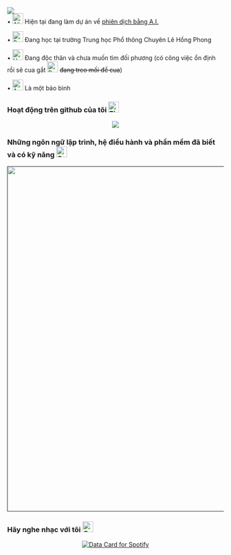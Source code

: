 <div align='center' style="position:absolute; z-index: 0">
    <img src="https://capsule-render.vercel.app/api?type=waving&color=auto&height=300&section=header&text=Xin%20chào,%20tôi%20là%20Nguyễn%20Việt%20Anh%20👋&fontSize=45&desc=Là%20một%20học%20sinh%20cấp%20ba%20đam%20mê%20làm%20việc%20và%20học%20những%20thứ%20mới%20🌠&descAlignY=62&descAlign=62"
        href='' />
</div>

<p>&#x2022; <img
        src="https://raw.githubusercontent.com/Tarikul-Islam-Anik/Animated-Fluent-Emojis/master/Emojis/Smilies/Alien%20Monster.png"
        alt="Alien Monster" width="25" height="25" /> Hiện tại đang làm dự án về
    <a href="https://github.com/nVietUK/v2en">phiên dịch bằng A.I.</a>
<p>&#x2022; <img
        src="https://raw.githubusercontent.com/Tarikul-Islam-Anik/Animated-Fluent-Emojis/master/Emojis/Travel%20and%20places/School.png"
        alt="School" width="25" height="25" /> Đang học tại trường Trung học Phổ thông Chuyên Lê Hồng Phong</p>
<p>&#x2022; <img
        src="https://raw.githubusercontent.com/Tarikul-Islam-Anik/Animated-Fluent-Emojis/master/Emojis/Smilies/Heart%20with%20Arrow.png"
        alt="Heart with Arrow" width="25" height="25" /> Đang độc thân và chưa muốn tìm đối phương (có công việc ổn định
    rồi sẽ cua gắt <img
        src="https://raw.githubusercontent.com/Tarikul-Islam-Anik/Animated-Fluent-Emojis/master/Emojis/Animals/Penguin.png"
        alt="Penguin" width="25" height="25" />
    <del>đang treo mối để
        cua</del>)
</p>
<p>&#x2022; <img
        src="https://raw.githubusercontent.com/Tarikul-Islam-Anik/Animated-Fluent-Emojis/master/Emojis/Symbols/Aquarius.png"
        alt="Aquarius" width="25" height="25" /> Là một bảo bình</p>

<h3 align="left">Hoạt động trên github của tôi <img
        src="https://raw.githubusercontent.com/Tarikul-Islam-Anik/Animated-Fluent-Emojis/master/Emojis/Travel%20and%20places/Fire.png"
        alt="Fire" width="25" height="25" /></h3>
<div align='center'>
    <img href='https://github.com/nVietUK/'
        src="https://raw.githubusercontent.com/TakahashiNguyen/TakahashiNguyen/output/stats.svg"
        href='' />
</div>

<h3 align="left">Những ngôn ngữ lập trình, hệ điều hành và phần mềm đã biết và có kỹ năng <img
        src="https://raw.githubusercontent.com/Tarikul-Islam-Anik/Animated-Fluent-Emojis/master/Emojis/Objects/Open%20Book.png"
        alt="Open Book" width="25" height="25" /></h3>
<p align="center">
    <a href="">
        <img src="https://skillicons.dev/icons?i=bash,cpp,cloudflare,css,discord,django,docker,git,githubactions,html,ai,linux,pr,py,sqlite,tensorflow,ts,vim,vscode"
            width='800' href='' />
    </a>
</p>
</p>

<h3 align="left">Hãy nghe nhạc với tôi <img
        src="https://raw.githubusercontent.com/Tarikul-Islam-Anik/Animated-Fluent-Emojis/master/Emojis/Animals/Cat%20Face.png"
        alt="Cat Face" width="25" height="25" /></h3>
<div align='center'>
    <a href="https://www.data-card-for-spotify.com/card?user_id=31qy6z7gz35jc5yccywp6eyumuxy">
      <img src="https://www.data-card-for-spotify.com/api/card?user_id=31qy6z7gz35jc5yccywp6eyumuxy" alt="Data Card for Spotify">
    </a>
</div>
